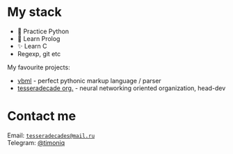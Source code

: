 # My stack

* :snake: Practice Python 
* :tomato: Learn Prolog
* :sparkles: Learn C
* Regexp, git etc

My favourite projects:

* [vbml](https://github.com/timoniq/vbml) - perfect pythonic markup language / parser
* [tesseradecade org.](https://github.com/tesseradecade) - neural networking oriented organization, head-dev

# Contact me

Email: <code>tesseradecades@mail.ru</code>  
Telegram: [@timoniq](https://t.me/timoniq)
